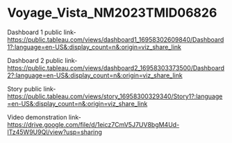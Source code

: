 # Voyage_Vista_NM2023TMID06826



Dashboard 1 public link- https://public.tableau.com/views/dashboard1_16958302609840/Dashboard1?:language=en-US&:display_count=n&:origin=viz_share_link

Dashboard 2 public link- https://public.tableau.com/views/dashboard2_16958303373500/Dashboard2?:language=en-US&:display_count=n&:origin=viz_share_link

Story public link- https://public.tableau.com/views/story_16958300329340/Story1?:language=en-US&:display_count=n&:origin=viz_share_link

Video demonstration link- https://drive.google.com/file/d/1eicz7CmV5J7UV8bgM4Ud-lTz45W9U9Ql/view?usp=sharing
